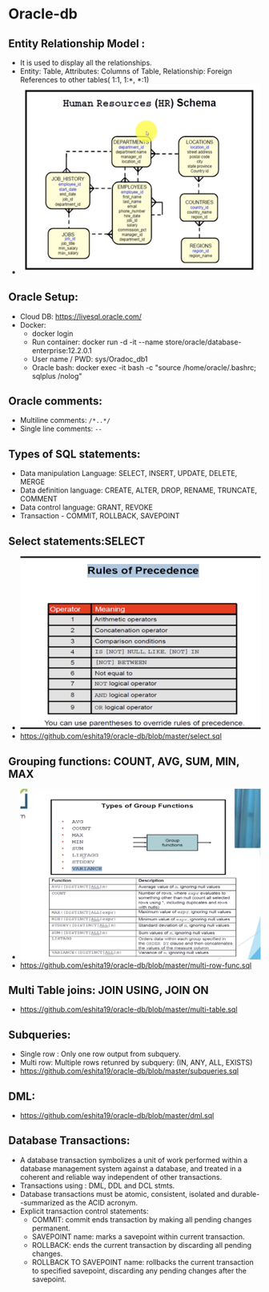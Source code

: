 # Oracle-db

## Entity Relationship Model : 
   - It is used to display all the relationships.
   - Entity: Table, Attributes: Columns of Table, Relationship: Foreign References to other tables( 1:1, 1:*, *:1)
   - <img src="https://github.com/eshita19/oracle-db/blob/master/ER_Schema.png"> </img>
## Oracle Setup:
   - Cloud DB: https://livesql.oracle.com/
   - Docker: 
     - docker login
     - Run container: docker run -d -it --name <Oracle-DB> store/oracle/database-enterprise:12.2.0.1
     - User name / PWD: sys/Oradoc_db1
     - Oracle bash: docker exec -it <Oracle-DB> bash -c "source /home/oracle/.bashrc; sqlplus /nolog"
   
## Oracle comments: 
   - Multiline comments: `/*..*/`
   - Single line comments: `--`
   
## Types of SQL statements:
   - Data manipulation Language: SELECT, INSERT, UPDATE, DELETE, MERGE
   - Data definition language: CREATE, ALTER, DROP, RENAME, TRUNCATE, COMMENT
   - Data control language: GRANT, REVOKE
   - Transaction - COMMIT, ROLLBACK, SAVEPOINT
   
## Select statements:SELECT
   - <img src="https://github.com/eshita19/oracle-db/blob/master/operator_precedence.png"></img>
   - https://github.com/eshita19/oracle-db/blob/master/select.sql
   
##  Grouping functions: COUNT, AVG, SUM, MIN, MAX
   - <img src="https://github.com/eshita19/oracle-db/blob/master/group_funcs.png"></img>
   - https://github.com/eshita19/oracle-db/blob/master/multi-row-func.sql
   
## Multi Table joins: JOIN USING, JOIN ON
   - https://github.com/eshita19/oracle-db/blob/master/multi-table.sql
   
## Subqueries:   
   - Single row : Only one row output from subquery.
   - Multi row: Multiple rows retunred by subquery: (IN, ANY, ALL, EXISTS)
   - https://github.com/eshita19/oracle-db/blob/master/subqueries.sql
   
## DML:
   - https://github.com/eshita19/oracle-db/blob/master/dml.sql
   

## Database Transactions:
  - A database transaction symbolizes a unit of work performed within a database management system against a database, and treated in a coherent and reliable way independent of other transactions.
  - Transactions using : DML, DDL and DCL stmts.
  - Database transactions must be atomic, consistent, isolated and durable--summarized as the ACID acronym.
  - Explicit transaction control statements:
    - COMMIT: commit ends transaction by making all pending changes permanent.
    - SAVEPOINT name: marks a savepoint within current transaction.
    - ROLLBACK: ends the current transaction by discarding all pending changes.
    - ROLLBACK TO SAVEPOINT name: rollbacks the current transaction to specified savepoint, discarding any pending changes after the savepoint.
    
   
   
   
   
   
   
   
   
   
  
